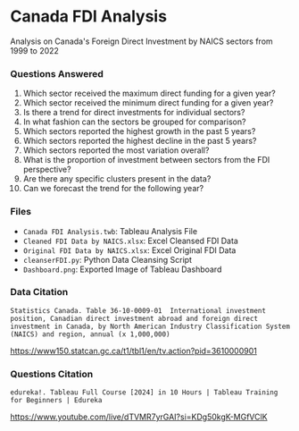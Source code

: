 # Canada FDI Analysis
Analysis on Canada's Foreign Direct Investment by NAICS sectors from 1999 to 2022

### Questions Answered
1. Which sector received the maximum direct funding for a given year?
2. Which sector received the minimum direct funding for a given year?
3. Is there a trend for direct investments for individual sectors?
4. In what fashion can the sectors be grouped for comparison?
5. Which sectors reported the highest growth in the past 5 years?
6. Which sectors reported the highest decline in the past 5 years?
7. Which sectors reported the most variation overall?
8. What is the proportion of investment between sectors from the FDI perspective?
9. Are there any specific clusters present in the data?
10. Can we forecast the trend for the following year?

### Files
- `Canada FDI Analysis.twb`: Tableau Analysis File
- `Cleaned FDI Data by NAICS.xlsx`: Excel Cleansed FDI Data
- `Original FDI Data by NAICS.xlsx`: Excel Original FDI Data
- `cleanserFDI.py`: Python Data Cleansing Script
- `Dashboard.png`: Exported Image of Tableau Dashboard


### Data Citation
`Statistics Canada. Table 36-10-0009-01  International investment position, Canadian direct investment abroad and foreign direct investment in Canada, by North American Industry Classification System (NAICS) and region, annual (x 1,000,000)`

https://www150.statcan.gc.ca/t1/tbl1/en/tv.action?pid=3610000901

### Questions Citation
`edureka!. Tableau Full Course [2024] in 10 Hours | Tableau Training for Beginners | Edureka`

https://www.youtube.com/live/dTVMR7yrGAI?si=KDg50kgK-MGfVClK